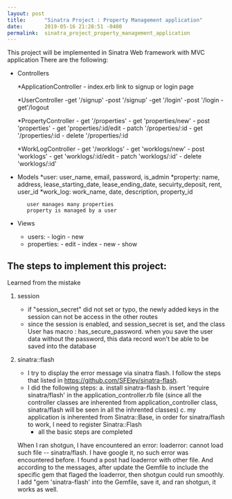 ```yaml
---
layout: post
title:      "Sinatra Project : Property Management application"
date:       2019-05-16 21:28:51 -0400
permalink:  sinatra_project_property_management_application
---
```





This project will be implemented in Sinatra Web framework with MVC application
There are the following:
* Controllers

   *ApplicationController
	     - index.erb link to signup or login page
	    
	 *UserController
	     -get '/signup'
			 -post '/signup'
			 -get '/login'
			 -post '/login
			 -get'/logout
			 
	 *PropertyController
	     - get '/properties'
			 - get 'properties/new'
			 - post 'properties'
			 - get 'properties/:id/edit
			 - patch '/properties/:id
			 - get '/properties/:id
			 - delete '/properties/:id
			 
	 *WorkLogController
	     - get '/worklogs'
	     - get 'worklogs/new'
	     - post 'worklogs'
	     - get 'worklogs/:id/edit
	     - patch 'worklogs/:id'
	     - delete 'worklogs/:id'
	     
* Models
     *user: user_name, email, password, is_admin
		 *property: name, address, lease_starting_date, lease_ending_date, secuirty_deposit, rent, user_id
		 *work_log: work_name, date, description, property_id
		 
		 user manages many properties
		 property is managed by a user
			
* Views
   - users:
          -  login
          -  new
    - properties:
          - edit
          - index
          - new
          - show

## The steps to implement this project:


Learned from the mistake
1. session
     - if "session_secret" did not set or typo, the newly added keys in the session can not be access in the other routes
     - since the session is enabled, and session_secret is set, and the class User has macro : has_secure_password. when you save the user data without the password, this data record won't be able to be saved into the database
2. sinatra::flash
     - I try to display the error message via sinatra flash. I follow the steps that listed in https://github.com/SFEley/sinatra-flash. 
     - I did the following steps:
         a. install sinatra-flash
				 b. insert 'require sinatra/flash' in the application_controller.rb file (since all the controller classes are inherented from application_controller class, sinatra/flash will be seen in all the inhrented classes)
				 c. my application is inherented from Sinatra::Base, in order for sinatra/flash to work, I need to register Sinatra::Flash
		 - all the basic steps are completed
	
	When I ran shotgun, I have encountered an error: loaderror: cannot load such file -- sinatra/flash. 
	I have google it, no such error was encountered before. I found a post had loaderror with other file. And according to the messages, after update the Gemfile to include the specific gem that flaged the loaderror, then shotgun could run smoothly.
	I add "gem 'sinatra-flash' into the Gemfile, save it, and ran shotgun, it works as well. 
